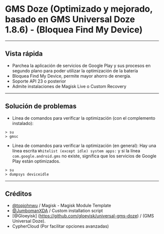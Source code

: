 # GMS Doze (Optimizado y mejorado, basado en GMS Universal Doze 1.8.6) - (Bloquea Find My Device)

---
## Vista rápida
- Parchea la aplicación de servicios de Google Play y sus procesos en segundo plano para poder utilizar la optimización de la batería
- Bloquea Find My Device, permite mayor ahorro de energía.
- Soporte API 23 o posterior
- Admite instalaciones de Magisk Live o Custom Recovery
---
## Solución de problemas
- Línea de comandos para verificar la optimización (con el complemento instalado):
```
> su
> gmsc
```
- Línea de comandos para verificar la optimización (en general):
Hay una línea escrita `Whitelist (except idle) system apps:` y si la línea `com.google.android.gms` no existe, significa que los servicios de Google Play están optimizados.
```
> su
> dumpsys deviceidle
```
---
## Créditos
- [@topjohnwu](https://github.com/topjohnwu) / Magisk - Magisk Module Template
- [@JumbomanXDA](https://github.com/JumbomanXDA) / Custom installation script
- [@Gloeyisk] (https://github.com/gloeyisk/universal-gms-doze) / (GMS Universal Doze).
- CypherCloud (Por facilitar opciones avanzadas)
